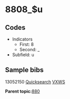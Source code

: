 # 8808\_$u

## Codes

-   Indicators
    -   First: 8
    -   Second: \_
-   Subfield: u

## Sample bibs

13052150 [Quicksearch](https://search.library.yale.edu/catalog/13052150) [VXWS](http://prodorbis.library.yale.edu:7014/vxws/GetHoldingsService?bibId=13052150)

**Parent topic:**[880](../../tags/880/880.md)

